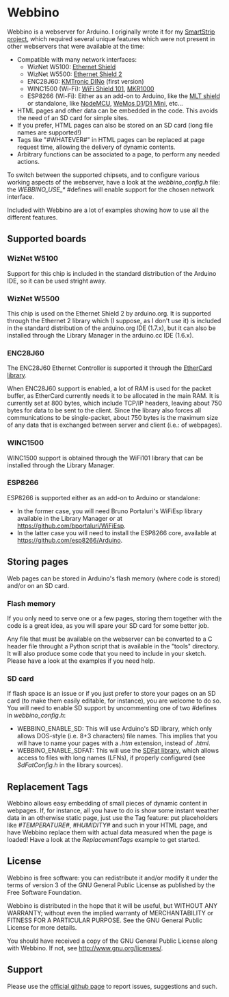 # Webbino

Webbino is a webserver for Arduino.  I originally wrote it for my [SmartStrip
project](https://github.com/SukkoPera/SmartStrip), which required several unique
features which were not present in other webservers that were available at the
time:
- Compatible with many network interfaces:
  - WizNet W5100: [Ethernet Shield](https://www.arduino.cc/en/Main/ArduinoEthernetShield)
  - WizNet W5500: [Ethernet Shield 2](http://www.arduino.org/products/shields/arduino-ethernet-shield-2)
  - ENC28J60: [KMTronic DINo](http://sigma-shop.com/product/72/web-internet-ethernet-controlled-relay-board-arduino-compatible-rs485-usb.html) (first version)
  - WINC1500 (Wi-Fi): [WiFi Shield 101](https://www.arduino.cc/en/Main/ArduinoWiFiShield101), [MKR1000](https://www.arduino.cc/en/Main/ArduinoMKR1000)
  - ESP8266 (Wi-Fi): Either as an add-on to Arduino, like the [MLT shield](http://www.mlt-group.com/Products/Wifi-Wireless-Modules/ESP8266-WIFI-Shield-with-ESP-01-ESP-07-ESP-12-for-Arduino) or standalone, like [NodeMCU](http://www.nodemcu.com), [WeMos D1](https://www.wemos.cc/product/d1.html)/[D1 Mini](https://www.wemos.cc/product/d1-mini.html), etc...
- HTML pages and other data can be embedded in the code. This avoids the need of
  an SD card for simple sites.
- If you prefer, HTML pages can also be stored on an SD card (long file names are
  supported!)
- Tags like "#WHATEVER#" in HTML pages can be replaced at page request time,
  allowing the delivery of dynamic contents.
- Arbitrary functions can be associated to a page, to perform any needed
  actions.

To switch between the supported chipsets, and to configure various working aspects of the webserver, have a look at the _webbino_config.h_ file: the _WEBBINO_USE\_*_ #defines will enable support for the chosen network interface.

Included with Webbino are a lot of examples showing how to use all the different features.

## Supported boards
### WizNet W5100
Support for this chip is included in the standard distribution of the Arduino IDE, so it can be used stright away.

### WizNet W5500
This chip is used on the Ethernet Shield 2 by arduino.org. It is supported through the Ethernet 2 library which (I suppose, as I don't use it) is included in the standard distribution of the arduino.org IDE (1.7.x), but it can also be installed through the Library Manager in the arduino.cc IDE (1.6.x).

### ENC28J60
The ENC28J60 Ethernet Controller is supported it through the [EtherCard library](https://github.com/jcw/ethercard/).

When ENC28J60 support is enabled, a lot of RAM is used for the packet buffer, as EtherCard currently needs it to be allocated in the main RAM. It is currently set at 800 bytes, which include TCP/IP headers, leaving about 750 bytes for data to be sent to the client. Since the library also forces all communications to be single-packet, about 750 bytes is the maximum size of any data that is exchanged between server and client (i.e.: of webpages).

### WINC1500
WINC1500 support is obtained through the WiFi101 library that can be installed through the Library Manager.

### ESP8266
ESP8266 is supported either as an add-on to Arduino or standalone:
- In the former case, you will need Bruno Portaluri's WiFiEsp library available in the Library Manager or at https://github.com/bportaluri/WiFiEsp.
- In the latter case you will need to install the ESP8266 core, available at https://github.com/esp8266/Arduino.

## Storing pages
Web pages can be stored in Arduino's flash memory (where code is stored) and/or on an SD card.

### Flash memory
If you only need to serve one or a few pages, storing them together with the code is a great idea, as you will spare your SD card for some better job.

Any file that must be available on the webserver can be converted to a C header file throught a Python script that is available in the "tools" directory. It will also produce some code that you need to include in your sketch. Please have a look at the examples if you need help.

### SD card
If flash space is an issue or if you just prefer to store your pages on an SD card (to make them easily editable, for instance), you are welcome to do so. You will need to enable SD support by uncommenting one of two #defines in _webbino_config.h_:
- WEBBINO_ENABLE_SD: This will use Arduino's SD library, which only allows DOS-style (i.e. 8+3 characters) file names. This implies that you will have to name your pages with a _.htm_ extension, instead of _.html_.
- WEBBINO_ENABLE_SDFAT: This will use the [SDFat library](https://github.com/greiman/SdFat), which allows access to files with long names (LFNs), if properly configured (see _SdFatConfig.h_ in the library sources).

## Replacement Tags
Webbino allows easy embedding of small pieces of dynamic content in webpages. If, for instance, all you have to do is show some instant weather data in an otherwise static page, just use the Tag feature: put placeholders like _#TEMPERATURE#_, _#HUMIDITY#_ and such in your HTML page, and have Webbino replace them with actual data measured when the page is loaded! Have a look at the _ReplacementTags_ example to get started.

## License
Webbino is free software: you can redistribute it and/or modify
it under the terms of version 3 of the GNU General Public License as published by the Free Software Foundation.

Webbino is distributed in the hope that it will be useful, but WITHOUT ANY WARRANTY; without even the implied warranty of MERCHANTABILITY or FITNESS FOR A PARTICULAR PURPOSE.  See the GNU General Public License for more details.

You should have received a copy of the GNU General Public License along with Webbino. If not, see <http://www.gnu.org/licenses/>.

## Support
Please use the [official github page](https://github.com/SukkoPera/Webbino) to report issues, suggestions and such.
